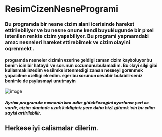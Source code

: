 # ResimCizenNesneProgrami

### Bu programda bir nesne cizim alani icerisinde hareket ettirilebiliyor ve bu nesne onune kendi buyuklugunde bir pixel istenilen renkte cizim yapabiliyor. Bu programi yapmamdaki amac nesneleri hareket ettirebilmek ve cizim olayini ogrenmekti.

#### programda nesneler cizimin uzerine geldigi zaman cizim kayboluyor bu benim icin bir hataydi ve sorunun cozumunu bulamadim. Bu olayi silgi gibi kullanmak istedim ve silmke istenmedigi zaman nesneyi gorunmek yapabilme ozelligi ekledim. eger bu sorunun cevabin bulabilirseniz benimle de paylasmayi unutmayin

![image](https://github.com/FurcanY/ResimCizenNesneProgrami/assets/114299899/4e0c34d7-443a-4fbd-9654-dd48c8b8c30d)

##### Ayrica programda nesnenin kac adim gidebilecegini ayarlama yeri de vardir, cizim alaninda uzak kaldiginiz yere daha hizli gitmek icin bu adim sayisi artirilabilir.

## Herkese iyi calismalar dilerim.
